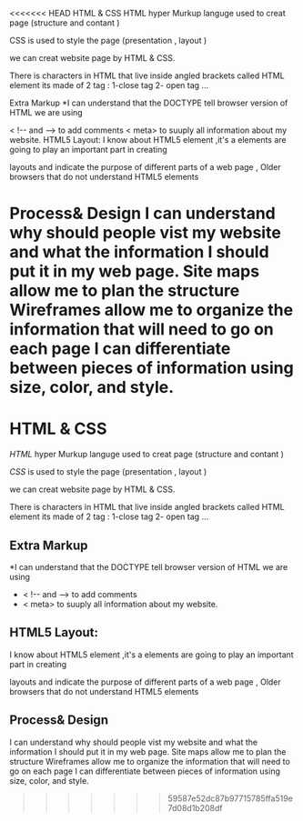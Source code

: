 <<<<<<< HEAD
HTML & CSS
HTML hyper Murkup languge used to creat page (structure and contant )

CSS is used to style the page (presentation , layout )

we can creat website page by HTML & CSS.

There is characters in HTML that live inside angled brackets called HTML element its made of 2 tag : 1-close tag 2- open tag ...

Extra Markup
*I can understand that the DOCTYPE tell browser version of HTML we are using

< !-- and --> to add comments
< meta> to suuply all information about my website.
HTML5 Layout:
I know about HTML5 element ,it's a elements are going to play an important part in creating

layouts and indicate the purpose of different parts of a web page , Older browsers that do not understand HTML5 elements

Process& Design
I can understand why should people vist my website and what the information I should put it in my web page. Site maps allow me to plan the structure Wireframes allow me to organize the information that will need to go on each page I can differentiate between pieces of information using size, color, and style.
=======
# HTML & CSS


*HTML*   hyper Murkup languge used to creat page (structure and contant )

*CSS* is used to style the page (presentation , layout )

we can creat website page by HTML & CSS.

There is  characters in HTML that live inside angled brackets called HTML element 
its made of 2 tag : 1-close tag 2- open tag ... 




## Extra Markup 

*I can understand that the DOCTYPE tell browser version of HTML we are using
* < !-- and --> to add comments 
* < meta> to suuply all information about my website.

## HTML5 Layout:

I know about HTML5 element ,it's a elements are going to play an important part in creating 

layouts and indicate the purpose of different parts of a web page , Older browsers that do not understand HTML5 
elements 



 ## Process& Design

I can understand why should people vist my website and what the information I should put it in my web page. 
Site maps allow me to plan the structure 
Wireframes allow me to organize the information that will need to go on each page
I can differentiate between pieces of information using size, color, and style. 
>>>>>>> 59587e52dc87b97715785ffa519e7d08d1b208df
